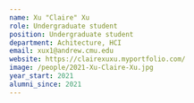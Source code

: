 ```yaml
---
name: Xu "Claire" Xu
role: Undergraduate student
position: Undergraduate student
department: Achitecture, HCI
email: xux1@andrew.cmu.edu
website: https://clairexuxu.myportfolio.com/
image: /people/2021-Xu-Claire-Xu.jpg
year_start: 2021
alumni_since: 2021
---
```

